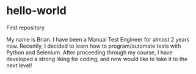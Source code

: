 # hello-world
First repository

My name is Brian. I have been a Manual Test Engineer for almost 2 years now. Recently, I decided to learn how to program/automate tests with Python and Selenium. After proceeding through my course, I have developed a strong liking for coding, and now would like to take it to the next level!
